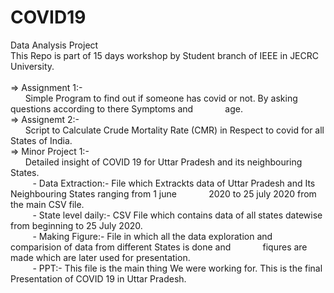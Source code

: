 # COVID19
Data Analysis Project<br>
This Repo is part of 15 days workshop by Student branch of IEEE in JECRC University.
<br><br>
=> Assignment 1:-<br>
&nbsp;&nbsp;&nbsp;&nbsp;&nbsp;&nbsp;Simple Program to find out if someone has covid or not. By asking questions according to there Symptoms and &nbsp;&nbsp;&nbsp;&nbsp;&nbsp;&nbsp;&nbsp;&nbsp;&nbsp;&nbsp;&nbsp;&nbsp;age.
<br>
=> Assignemt 2:-<br>
&nbsp;&nbsp;&nbsp;&nbsp;&nbsp;&nbsp;Script to Calculate Crude Mortality Rate (CMR) in Respect to covid for all States of India.<br>
=> Minor Project 1:-<br>
&nbsp;&nbsp;&nbsp;&nbsp;&nbsp;&nbsp;Detailed insight of COVID 19 for Uttar Pradesh and its neighbouring States.<br>
&nbsp;&nbsp;&nbsp;&nbsp;&nbsp;&nbsp;&nbsp;&nbsp;&nbsp;- Data Extraction:- File which Extrackts data of Uttar Pradesh and Its Neighbouring States ranging from 1 june &nbsp;&nbsp;&nbsp;&nbsp;&nbsp;&nbsp;&nbsp;&nbsp;&nbsp;&nbsp;&nbsp;&nbsp;2020 to 25 july 2020 from the main CSV file.<br>
&nbsp;&nbsp;&nbsp;&nbsp;&nbsp;&nbsp;&nbsp;&nbsp;&nbsp;- State level daily:- CSV File which contains data of all states datewise from beginning to 25 July 2020. <br>
&nbsp;&nbsp;&nbsp;&nbsp;&nbsp;&nbsp;&nbsp;&nbsp;&nbsp;- Making Figure:- File in which all the data exploration and comparision of data from different States is done and &nbsp;&nbsp;&nbsp;&nbsp;&nbsp;&nbsp;&nbsp;&nbsp;&nbsp;&nbsp;&nbsp;&nbsp;fiqures are made which are later used for presentation.<br>
&nbsp;&nbsp;&nbsp;&nbsp;&nbsp;&nbsp;&nbsp;&nbsp;&nbsp;- PPT:- This file is the main thing We were working for. This is the final Presentation of COVID 19 in Uttar Pradesh.<br>
